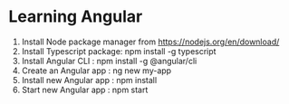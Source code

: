 # Learning Angular
1. Install Node package manager from https://nodejs.org/en/download/
2. Install Typescript package: npm install -g typescript
3. Install Angular CLI       : npm install -g @angular/cli
4. Create an Angular app     : ng new my-app
5. Install new Angular app   : npm install
6. Start new Angular app     : npm start